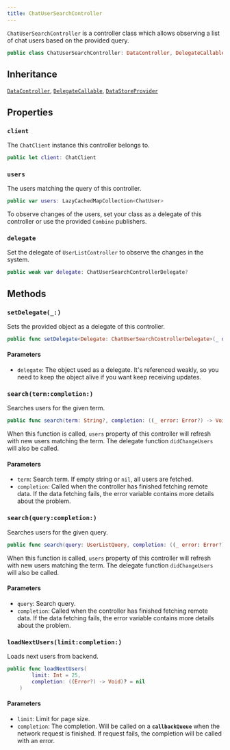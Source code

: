 ```yaml
---
title: ChatUserSearchController
---
```


`ChatUserSearchController` is a controller class which allows observing a list of chat users based on the provided query.

``` swift
public class ChatUserSearchController: DataController, DelegateCallable, DataStoreProvider 
```

## Inheritance

[`DataController`](../../../data-controller), [`DelegateCallable`](../../../delegate-callable), [`DataStoreProvider`](../../../../database/data-store-provider)

## Properties

### `client`

The `ChatClient` instance this controller belongs to.

``` swift
public let client: ChatClient
```

### `users`

The users matching the query of this controller.

``` swift
public var users: LazyCachedMapCollection<ChatUser> 
```

To observe changes of the users, set your class as a delegate of this controller or use the provided
`Combine` publishers.

### `delegate`

Set the delegate of `UserListController` to observe the changes in the system.

``` swift
public weak var delegate: ChatUserSearchControllerDelegate? 
```

## Methods

### `setDelegate(_:)`

Sets the provided object as a delegate of this controller.

``` swift
public func setDelegate<Delegate: ChatUserSearchControllerDelegate>(_ delegate: Delegate) 
```

#### Parameters

  - `delegate`: The object used as a delegate. It's referenced weakly, so you need to keep the object alive if you want keep receiving updates.

### `search(term:completion:)`

Searches users for the given term.

``` swift
public func search(term: String?, completion: ((_ error: Error?) -> Void)? = nil) 
```

When this function is called, `users` property of this controller will refresh with new users matching the term.
The delegate function `didChangeUsers` will also be called.

> 

#### Parameters

  - `term`: Search term. If empty string or `nil`, all users are fetched.
  - `completion`: Called when the controller has finished fetching remote data. If the data fetching fails, the error variable contains more details about the problem.

### `search(query:completion:)`

Searches users for the given query.

``` swift
public func search(query: UserListQuery, completion: ((_ error: Error?) -> Void)? = nil) 
```

When this function is called, `users` property of this controller will refresh with new users matching the term.
The delegate function `didChangeUsers` will also be called.

> 

#### Parameters

  - `query`: Search query.
  - `completion`: Called when the controller has finished fetching remote data. If the data fetching fails, the error variable contains more details about the problem.

### `loadNextUsers(limit:completion:)`

Loads next users from backend.

``` swift
public func loadNextUsers(
        limit: Int = 25,
        completion: ((Error?) -> Void)? = nil
    ) 
```

#### Parameters

  - `limit`: Limit for page size.
  - `completion`: The completion. Will be called on a **`callbackQueue`** when the network request is finished. If request fails, the completion will be called with an error.
